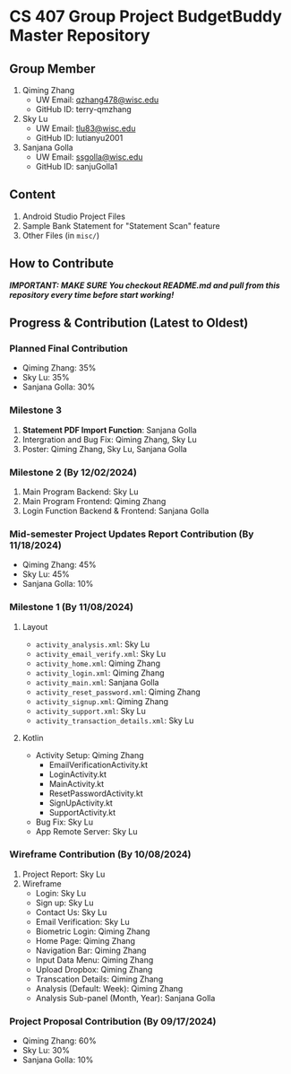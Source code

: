 # CS 407 Group Project BudgetBuddy Master Repository

## Group Member  
1. Qiming Zhang
    * UW Email: qzhang478@wisc.edu
    * GitHub ID: terry-qmzhang
2. Sky Lu
    * UW Email: tlu83@wisc.edu
    * GitHub ID: lutianyu2001
3. Sanjana Golla
    * UW Email: ssgolla@wisc.edu
    * GitHub ID: sanjuGolla1

## Content

1. Android Studio Project Files
2. Sample Bank Statement for "Statement Scan" feature
3. Other Files (in `misc/`)

## How to Contribute

***IMPORTANT: MAKE SURE You checkout README.md and pull from this repository every time before start working!***

## Progress & Contribution (Latest to Oldest)

### Planned Final Contribution

* Qiming Zhang: 35%
* Sky Lu: 35%
* Sanjana Golla: 30%

### Milestone 3

1. **Statement PDF Import Function**: Sanjana Golla
2. Intergration and Bug Fix: Qiming Zhang, Sky Lu
3. Poster: Qiming Zhang, Sky Lu, Sanjana Golla

### Milestone 2 (By 12/02/2024)

1. Main Program Backend: Sky Lu
2. Main Program Frontend: Qiming Zhang
3. Login Function Backend & Frontend: Sanjana Golla

### Mid-semester Project Updates Report Contribution (By 11/18/2024)

* Qiming Zhang: 45%
* Sky Lu: 45%
* Sanjana Golla: 10%

### Milestone 1 (By 11/08/2024)

1. Layout
    * `activity_analysis.xml`: Sky Lu
    * `activity_email_verify.xml`: Sky Lu
    * `activity_home.xml`: Qiming Zhang
    * `activity_login.xml`: Qiming Zhang
    * `activity_main.xml`: Sanjana Golla
    * `activity_reset_password.xml`: Qiming Zhang
    * `activity_signup.xml`: Qiming Zhang
    * `activity_support.xml`: Sky Lu
    * `activity_transaction_details.xml`: Sky Lu

2. Kotlin
    * Activity Setup: Qiming Zhang
        * EmailVerificationActivity.kt
        * LoginActivity.kt
        * MainActivity.kt
        * ResetPasswordActivity.kt
        * SignUpActivity.kt
        * SupportActivity.kt
    * Bug Fix: Sky Lu
    * App Remote Server: Sky Lu

### Wireframe Contribution (By 10/08/2024)

1. Project Report: Sky Lu
2. Wireframe
    * Login: Sky Lu
    * Sign up: Sky Lu
    * Contact Us: Sky Lu
    * Email Verification: Sky Lu
    * Biometric Login: Qiming Zhang
    * Home Page: Qiming Zhang
    * Navigation Bar: Qiming Zhang
    * Input Data Menu: Qiming Zhang
    * Upload Dropbox: Qiming Zhang
    * Transcation Details: Qiming Zhang
    * Analysis (Default: Week): Qiming Zhang
    * Analysis Sub-panel (Month, Year): Sanjana Golla
  
### Project Proposal Contribution (By 09/17/2024)

* Qiming Zhang: 60%
* Sky Lu: 30%
* Sanjana Golla: 10%
